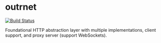 outrnet
=======

[![Build Status](http://build.outr.com/buildStatus/icon?job=outrnet)](http://build.outr.com/job/outrnet/)

Foundational HTTP abstraction layer with multiple implementations, client support, and proxy server (support WebSockets).
